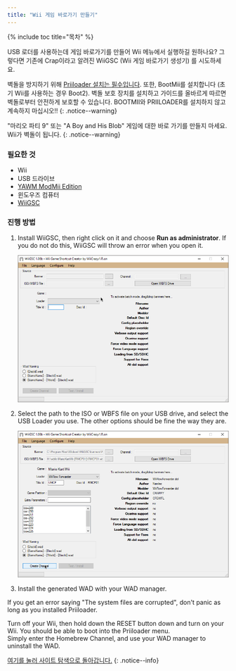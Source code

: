 ```yaml
---
title: "Wii 게임 바로가기 만들기"
---
```


{% include toc title="목차" %}

USB 로더를 사용하는데 게임 바로가기를 만들어 Wii 메뉴에서 실행하길 원하나요? 그렇다면 기존에 Crap이라고 알려진 WiiGSC (Wii 게임 바로가기 생성기) 를 시도하세요.

벽돌을 방지하기 위해 [Priiloader 설치는 필수입니다](/priiloader). 또한, BootMii를 설치합니다 (초기 Wii를 사용하는 경우 Boot2). 벽돌 보호 장치를 설치하고 가이드를 올바르게 따르면 벽돌로부터 안전하게 보호할 수 있습니다. BOOTMII와 PRIILOADER를 설치하지 않고 계속하지 마십시오!!
{: .notice--warning}

"마리오 파티 9" 또는 "A Boy and His Blob" 게임에 대한 바로 가기를 만들지 마세요. Wii가 벽돌이 됩니다.
{: .notice--warning}

### 필요한 것

* Wii
* USB 드라이브
* [YAWM ModMii Edition](yawmme)
* 윈도우즈 컴퓨터
* [WiiGSC](https://wiidatabase.de/downloads/pc-tools/wiigsc-ehemals-crap/)

### 진행 방법

1. Install WiiGSC, then right click on it and choose **Run as administrator**. If you do not do this, WiiGSC will throw an error when you open it.

    ![](/images/desktop-apps/wiigsc/wiigsc-home.png)

1. Select the path to the ISO or WBFS file on your USB drive, and select the USB Loader you use. The other options should be fine the way they are.

    ![](/images/desktop-apps/wiigsc/wiigsc-selection.png)

1. Install the generated WAD with your WAD manager.

<div class="notice--info">
If you get an error saying "The system files are corrupted", don't panic as long as you installed Priiloader.

Turn off your Wii, then hold down the RESET button down and turn on your Wii. You should be able to boot into the Priiloader menu. <br>
Simply enter the Homebrew Channel, and use your WAD manager to uninstall the WAD.
</div>

[여기를 눌러 사이트 탐색으로 돌아갑니다.](site-navigation)
{: .notice--info}
